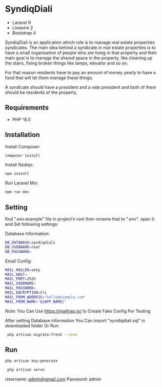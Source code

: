 
# SyndiqDiali

- Laravel 9
- Livewire 2
- Bootstrap 4

SyndiqDiali is an application which role is to manage real estate properties syndicates.
The main idea behind a syndicate in real estate properties is to have a small organisation
of people who are living in that property and their main goal is to manage the shared
space in the property, like cleaning up the stairs, fixing broken things like lamps, elevator
and so on.

For that reason residents have to pay an amount of money yearly to have a fund that will
let them manage these things.

A syndicate should have a president and a vide president and both of them should be
residents of the property.



## Requirements

- PHP ^8.0 

## Installation


Install Composer:
```bash
composer install
```

Install Nodejs:
```bash
npm install
```

Run Laravel Mix:
```bash
npm run dev
```


## Setting
 find ".env.example" file in project's root then rename that to ".env". open it and Set following settings:

 Database Information:
 ```bash
DB_DATABASE=syndiqdiali
DB_USERNAME=root
DB_PASSWORD=
```

Email Config:

```bash
MAIL_MAILER=smtp
MAIL_HOST=
MAIL_PORT=2525
MAIL_USERNAME=
MAIL_PASSWORD=
MAIL_ENCRYPTION=tls
MAIL_FROM_ADDRESS="hello@example.com"
MAIL_FROM_NAME="${APP_NAME}"
```
Note: You Can Use https://mailtrap.io/ to Create Fake Config For Testing


After setting Database information You Can import "syndiqdiali.sql" in downloaded folder Or Run:
```bash
 php artisan migrate:fresh --seed
```

## Run
```bash
php artisan key:generate
```

```bash
 php artisan serve
```

Username: admin@gmail.com
Password: admin
